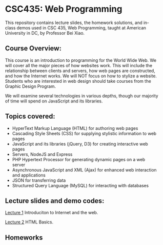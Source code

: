 # CSC435: Web Programming

This repository contains lecture slides, the homework solutions, and in-class demos used in CSC 435, Web Programming, taught at American University in DC, by Professor Bei Xiao. 

<h2>Course Overview:</h2>

This course is an introduction to programming for the World Wide Web. We will cover all the major pieces of how websites work. This will include the relationship between clients and servers, how web pages are constructed, and how the Internet works. We will NOT focus on how to stylize a website. Students who are interested in web design should take courses from the Graphic Design Program. 

We will examine several technologies in various depths, though our majority of time will spend on JavaScript and its libraries. 

<h2>Topics covered:</h2>

<ul>
<li>HyperText Markup Language (HTML) for authoring web pages
<li>Cascading Style Sheets (CSS) for supplying stylistic information to web pages 
<li>JavaScript and its libraries (jQuery, D3) for creating interactive web pages 
<li> Servers, NodeJS and Express 	
<li> PHP Hypertext Processor for generating dynamic pages on a web server 
<li>Asynchronous JavaScript and XML (Ajax) for enhanced web interaction and applications 
<li>JSON for transferring data
<li>Structured Query Language (MySQL) for interacting with databases
</ul>

<h2>Lecture slides and demo codes:</h2>
<p><a href="https://github.com/fruittree/CSC435WebProgramming/blob/master/Lecture1.pdf">Lecture 1</a>  Introduciton to Internet and the web.</p> 

<p>
<a href="https://github.com/fruittree/CSC435WebProgramming/blob/master/Lecture2.pptx">Lecture 2</a> HTML Basics. 
</p>

<h2>Homeworks</h2>

